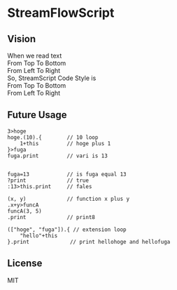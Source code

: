 # StreamFlowScript

## Vision
When we read text  
From Top To Bottom  
From Left To Right  
So, StreamScript Code Style is  
From Top To Bottom  
From Left To Right  

## Future Usage
```
3>hoge
hoge.(10).{        // 10 loop
    1+this         // hoge plus 1
}>fuga
fuga.print         // vari is 13


fuga=13            // is fuga equal 13
?print             // true
:13>this.print     // fales

(x, y)             // function x plus y
.x+y>funcA
funcA(3, 5)
.print             // print8

(["hoge", "fuga"]).{ // extension loop
    "hello"+this
}.print             // print hellohoge and hellofuga
```

## License
MIT